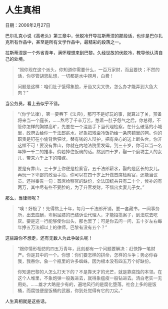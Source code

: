 # 人生真相

日期：2006年2月27日

巴尔扎克小说《高老头》第三章中，伏脱冷开导拉斯蒂涅的那段话，也许是巴尔扎克所有作品中，甚至是所有文学作品中，最精彩的段落之一。

拉斯蒂涅是一个外省青年，满怀理想来到巴黎。久经世故的伏脱冷，教导他认清自己的处境。

> “照你现在这个派头，你知道你需要什么，一百万家财，而且要快；不然的话，你尽管胡思乱想，一切都是水中捞月，白费！
>
> 问题是这样：咱们肚子饿得象狼，牙齿又尖又快，怎么办才能弄到大鱼大肉？”

当公务员，看上去似乎不错。

> “（你学法律），第一要吞下《法典》，那可不是好玩的事，就算过了关，预备将来当一个庭长，……熬尽了千辛万苦，憋着一肚子怨气之后，你总得，不管你怎样的胸襟高旷，先要在一个混蛋手下当代理检察，在什么破落的小城里，政府丢给你一千法郎薪水，好象把残羹冷饭扔给一条肉铺里的狗。你的职责是钉在小偷背后狂吠，替有钱的人辩护，把有良心的送上断头台。你非这样不可！要没有靠山，你就在内地法院里发霉。到三十岁，你可以当一名年捧一千二的推事，倘若捧住饭碗的话。熬到四十岁，娶一个磨坊主人的女儿，带来六千上下的陪嫁。
>
> 要是有靠山，三十岁上你便是检察官，五千法郎薪水，娶的是区长的女儿。再玩一下卑鄙的政治手段，你可以在四十岁上升做首席检察官，还能当议员。还得奉告一句：首席检察官的缺份，全法国统共只有二十个，候补的有两万，其中尽有些不要脸的，为了升官发财，不惜出卖妻儿子女。”

那么，当律师呢？

> “噢！好极了！先得熬上十年，每月一千法郎开销，要一套藏书，一间事务所，出去应酬，卑躬屈膝的巴结诉讼代理人，才能招揽案子，到法院去吃灰。要是这一行能够使你出头，那也罢了；可是你去问一问，五十岁左右每年挣五万法郎以上的律师，巴黎有没有五个？”

这些路你不想走，还有无数人为此争破头呢！

> “跟你情形相仿的四五万青年，此刻都有一个问题要解决：赶快挣一笔财产。你是其中的一个。你想：你们要怎样的拼命，怎样的斗争；势必你吞我，我吞你，象一个瓶里的许多蜘蛛，因为根本没有四五万个好缺份。
>
> 你知道巴黎的人怎么打天下的？不是靠天才的光芒，就是靠腐蚀的本领。在这个人堆里，不象炮弹一般轰进去，就得象瘟疫一般钻进去。清白老实一无用处。……雄才大略是少有的，遍地风行的是腐化堕落。社会上多的是饭桶，而腐蚀便是饭桶的武器，你到处觉得有它的刀尖。”

人生真相就是这些话。

